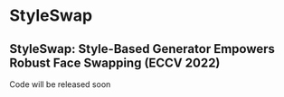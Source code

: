 # StyleSwap
StyleSwap: Style-Based Generator Empowers Robust Face Swapping (ECCV 2022)
---
Code will be released soon

